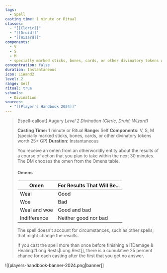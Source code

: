 ```yaml
---
tags:
  - Spell
casting_time: 1 minute or Ritual
classes:
  - "[[Cleric]]"
  - "[[Druid]]"
  - "[[Wizard]]"
components:
  - V
  - S
  - M
  - specially marked sticks, bones, cards, or other divinatory tokens worth 25+ GP
concentration: false
duration: Instantaneous
icon: LiWand2
level: 2
range: Self
ritual: true
schools:
  - Divination
sources: 
  - "[[Player's Handbook 2024]]"
---
```

>[!spell-callout] Augury
>_Level 2 Divination (Cleric, Druid, Wizard)_
>
>**Casting Time:** 1 minute or Ritual
>**Range:** Self
>**Components:** V, S, M (specially marked sticks, bones, cards, or other divinatory tokens worth 25+ GP)
>**Duration:** Instantaneous
>
>You receive an omen from an otherworldly entity about the results of a course of action that you plan to take within the next 30 minutes. The DM chooses the omen from the Omens table.
>
>#### Omens
>|Omen|For Results That Will Be...|
>|---|---|
>|Weal|Good|
>|Woe|Bad|
>|Weal and woe|Good and bad|
>|Indifference|Neither good nor bad|
>
>The spell doesn't account for circumstances, such as other spells, that might change the results.
>
>If you cast the spell more than once before finishing a [[Damage & Healing#Long Rests\|Long Rest]], there is a cumulative 25 percent chance for each casting after the first that you get no answer.


![[players-handbook-banner-2024.png|banner]]